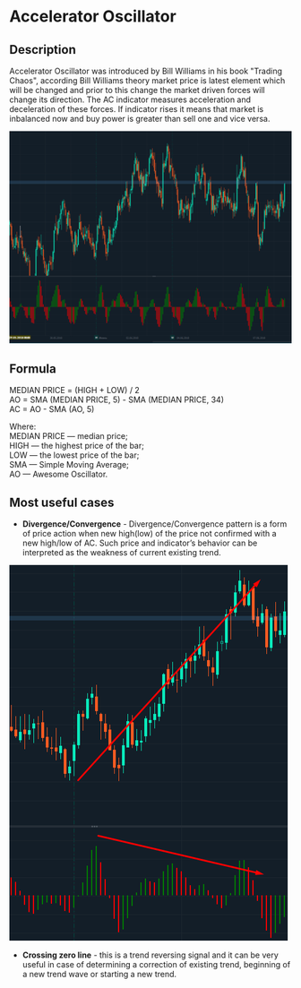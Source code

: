 # Accelerator Oscillator

## Description

Accelerator Oscillator was introduced by Bill Williams in his book "Trading Chaos", according Bill Williams theory market price is latest element which will be changed and prior to this change the market driven forces will change its direction.  The AC indicator measures acceleration and deceleration of these forces.  If indicator rises it means that market is inbalanced now and buy power is greater than sell one and vice versa.  

![](../../../../.gitbook/assets/image%20%2818%29.png)

## Formula

MEDIAN PRICE = \(HIGH + LOW\) / 2  
AO = SMA \(MEDIAN PRICE, 5\) - SMA \(MEDIAN PRICE, 34\)  
AC = AO - SMA \(AO, 5\)  


Where:  
MEDIAN PRICE — median price;  
HIGH — the highest price of the bar;  
LOW — the lowest price of the bar;  
SMA — Simple Moving Average;  
AO — Awesome Oscillator.



## Most useful cases

* **Divergence/Convergence** - Divergence/Convergence pattern is a form of price action when new high\(low\) of the price not confirmed with a new high/low of  AC. Such price and indicator’s behavior can be interpreted as the weakness of current existing trend.

![](../../../../.gitbook/assets/image%20%2820%29.png)

* **Crossing zero line** - this is a trend reversing signal and it can be very useful in case of determining a correction of existing trend, beginning of a new trend wave or starting a new trend.

